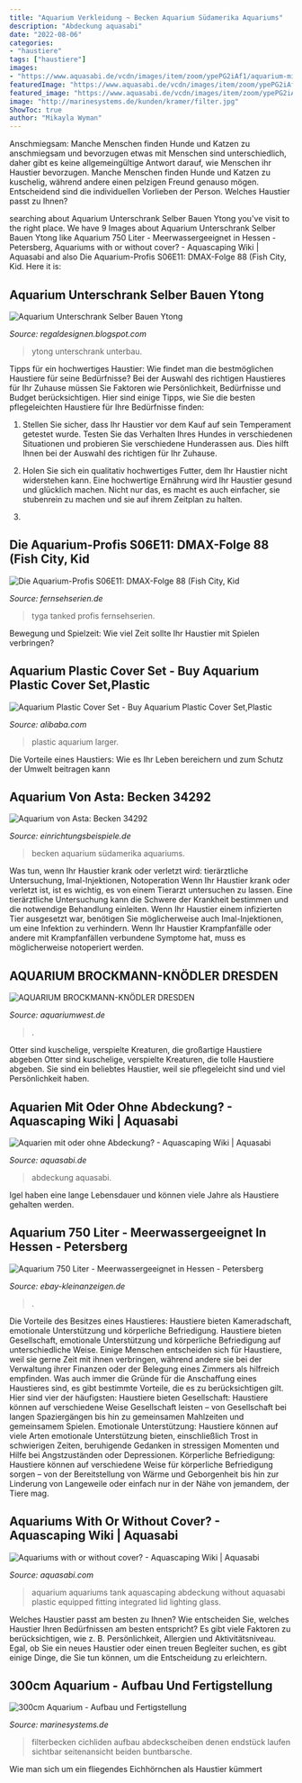 ```yaml
---
title: "Aquarium Verkleidung ~ Becken Aquarium Südamerika Aquariums"
description: "Abdeckung aquasabi"
date: "2022-08-06"
categories:
- "haustiere"
tags: ["haustiere"]
images:
- "https://www.aquasabi.de/vcdn/images/item/zoom/ypePG2iAf1/aquarium-mit-abdeckung.jpg"
featuredImage: "https://www.aquasabi.de/vcdn/images/item/zoom/ypePG2iAf1/aquarium-mit-abdeckung.jpg"
featured_image: "https://www.aquasabi.de/vcdn/images/item/zoom/ypePG2iAf1/aquarium-mit-abdeckung.jpg"
image: "http://marinesystems.de/kunden/kramer/filter.jpg"
ShowToc: true
author: "Mikayla Wyman"
---
```



Anschmiegsam: Manche Menschen finden Hunde und Katzen zu anschmiegsam und bevorzugen etwas mit
Menschen sind unterschiedlich, daher gibt es keine allgemeingültige Antwort darauf, wie Menschen ihr Haustier bevorzugen. Manche Menschen finden Hunde und Katzen zu kuschelig, während andere einen pelzigen Freund genauso mögen. Entscheidend sind die individuellen Vorlieben der Person. Welches Haustier passt zu Ihnen?

	

		
searching about Aquarium Unterschrank Selber Bauen Ytong you've visit to the right place. We have 9 Images about Aquarium Unterschrank Selber Bauen Ytong like Aquarium 750 Liter - Meerwassergeeignet in Hessen - Petersberg, Aquariums with or without cover? - Aquascaping Wiki | Aquasabi and also Die Aquarium-Profis S06E11: DMAX-Folge 88 (Fish City, Kid. Here it is:
		
    
## Aquarium Unterschrank Selber Bauen Ytong

<img loading=lazy src="http://up.picr.de/29050304zt.jpg" onerror="this.onerror=null;this.src='https://tse4.mm.bing.net/th?id=OIP.peWLNyDE3HhSVALDACiSCQHaFj&amp;pid=15.1';" alt="Aquarium Unterschrank Selber Bauen Ytong">

_Source: regaldesignen.blogspot.com_

>ytong unterschrank unterbau. 

	

Tipps für ein hochwertiges Haustier: Wie findet man die bestmöglichen Haustiere für seine Bedürfnisse?
Bei der Auswahl des richtigen Haustieres für Ihr Zuhause müssen Sie Faktoren wie Persönlichkeit, Bedürfnisse und Budget berücksichtigen. Hier sind einige Tipps, wie Sie die besten pflegeleichten Haustiere für Ihre Bedürfnisse finden:
1. Stellen Sie sicher, dass Ihr Haustier vor dem Kauf auf sein Temperament getestet wurde. Testen Sie das Verhalten Ihres Hundes in verschiedenen Situationen und probieren Sie verschiedene Hunderassen aus. Dies hilft Ihnen bei der Auswahl des richtigen für Ihr Zuhause.

2. Holen Sie sich ein qualitativ hochwertiges Futter, dem Ihr Haustier nicht widerstehen kann. Eine hochwertige Ernährung wird Ihr Haustier gesund und glücklich machen. Nicht nur das, es macht es auch einfacher, sie stubenrein zu machen und sie auf ihrem Zeitplan zu halten.

3.

    
## Die Aquarium-Profis S06E11: DMAX-Folge 88 (Fish City, Kid

<img loading=lazy src="https://bilder.fernsehserien.de/epg/e38/e38791e57b9886a05c8a7655a69503bd1fbb4a41_b.jpg" onerror="this.onerror=null;this.src='https://tse2.mm.bing.net/th?id=OIP.-N0UR56XRw1lUj0SvKeBfwHaE7&amp;pid=15.1';" alt="Die Aquarium-Profis S06E11: DMAX-Folge 88 (Fish City, Kid">

_Source: fernsehserien.de_

>tyga tanked profis fernsehserien. 

	

Bewegung und Spielzeit: Wie viel Zeit sollte Ihr Haustier mit Spielen verbringen?

    
## Aquarium Plastic Cover Set - Buy Aquarium Plastic Cover Set,Plastic

<img loading=lazy src="https://sc01.alicdn.com/kf/HTB1n8z2JVXXXXXLXFXXq6xXFXXXu/aquarium-plastic-cover-set.jpg_350x350.jpg" onerror="this.onerror=null;this.src='https://tse1.mm.bing.net/th?id=OIP.MymCIAfeJ73A4xGowW4n5wAAAA&amp;pid=15.1';" alt="Aquarium Plastic Cover Set - Buy Aquarium Plastic Cover Set,Plastic">

_Source: alibaba.com_

>plastic aquarium larger. 

	

Die Vorteile eines Haustiers: Wie es Ihr Leben bereichern und zum Schutz der Umwelt beitragen kann

    
## Aquarium Von Asta: Becken 34292

<img loading=lazy src="https://www.einrichtungsbeispiele.de/images_34292/h1080_w1920/suedamerika-becken-200x70x70cm__c46e8cd12bd1b30f8472b7e3e5228f0d.jpg" onerror="this.onerror=null;this.src='https://tse2.mm.bing.net/th?id=OIP.GUIPJI6TRjnj8hX3pHw0bQHaFj&amp;pid=15.1';" alt="Aquarium von Asta: Becken 34292">

_Source: einrichtungsbeispiele.de_

>becken aquarium südamerika aquariums. 

	

Was tun, wenn Ihr Haustier krank oder verletzt wird: tierärztliche Untersuchung, Imal-Injektionen, Notoperation
Wenn Ihr Haustier krank oder verletzt ist, ist es wichtig, es von einem Tierarzt untersuchen zu lassen. Eine tierärztliche Untersuchung kann die Schwere der Krankheit bestimmen und die notwendige Behandlung einleiten. Wenn Ihr Haustier einem infizierten Tier ausgesetzt war, benötigen Sie möglicherweise auch Imal-Injektionen, um eine Infektion zu verhindern. Wenn Ihr Haustier Krampfanfälle oder andere mit Krampfanfällen verbundene Symptome hat, muss es möglicherweise notoperiert werden.

    
## AQUARIUM BROCKMANN-KNÖDLER DRESDEN

<img loading=lazy src="https://www.aquariumwest.de/wp-content/uploads/2015/06/aquariumwest_referenz_11.jpg" onerror="this.onerror=null;this.src='https://tse1.mm.bing.net/th?id=OIP.8zf1yXTb-lDnQuo4Geka4AHaE7&amp;pid=15.1';" alt="AQUARIUM BROCKMANN-KNÖDLER DRESDEN">

_Source: aquariumwest.de_

>. 

	

Otter sind kuschelige, verspielte Kreaturen, die großartige Haustiere abgeben
Otter sind kuschelige, verspielte Kreaturen, die tolle Haustiere abgeben. Sie sind ein beliebtes Haustier, weil sie pflegeleicht sind und viel Persönlichkeit haben.

    
## Aquarien Mit Oder Ohne Abdeckung? - Aquascaping Wiki | Aquasabi

<img loading=lazy src="https://www.aquasabi.de/vcdn/images/item/zoom/ypePG2iAf1/aquarium-mit-abdeckung.jpg" onerror="this.onerror=null;this.src='https://tse3.mm.bing.net/th?id=OIP.vaKhg7fABtgzo9AqbPdrHgHaD5&amp;pid=15.1';" alt="Aquarien mit oder ohne Abdeckung? - Aquascaping Wiki | Aquasabi">

_Source: aquasabi.de_

>abdeckung aquasabi. 

	

Igel haben eine lange Lebensdauer und können viele Jahre als Haustiere gehalten werden.

    
## Aquarium 750 Liter - Meerwassergeeignet In Hessen - Petersberg

<img loading=lazy src="https://i.ebayimg.com/00/s/MTIwMFgxNjAw/z/h~kAAOSwCKlenv3H/$_59.JPG" onerror="this.onerror=null;this.src='https://tse3.mm.bing.net/th?id=OIP.gbTqYv2kCdAXxwP3DdQQywHaFj&amp;pid=15.1';" alt="Aquarium 750 Liter - Meerwassergeeignet in Hessen - Petersberg">

_Source: ebay-kleinanzeigen.de_

>. 

	

Die Vorteile des Besitzes eines Haustieres: Haustiere bieten Kameradschaft, emotionale Unterstützung und körperliche Befriedigung.
Haustiere bieten Gesellschaft, emotionale Unterstützung und körperliche Befriedigung auf unterschiedliche Weise. Einige Menschen entscheiden sich für Haustiere, weil sie gerne Zeit mit ihnen verbringen, während andere sie bei der Verwaltung ihrer Finanzen oder der Belegung eines Zimmers als hilfreich empfinden. Was auch immer die Gründe für die Anschaffung eines Haustieres sind, es gibt bestimmte Vorteile, die es zu berücksichtigen gilt. Hier sind vier der häufigsten: Haustiere bieten Gesellschaft: Haustiere können auf verschiedene Weise Gesellschaft leisten – von Gesellschaft bei langen Spaziergängen bis hin zu gemeinsamen Mahlzeiten und gemeinsamem Spielen. Emotionale Unterstützung: Haustiere können auf viele Arten emotionale Unterstützung bieten, einschließlich Trost in schwierigen Zeiten, beruhigende Gedanken in stressigen Momenten und Hilfe bei Angstzuständen oder Depressionen. Körperliche Befriedigung: Haustiere können auf verschiedene Weise für körperliche Befriedigung sorgen – von der Bereitstellung von Wärme und Geborgenheit bis hin zur Linderung von Langeweile oder einfach nur in der Nähe von jemandem, der Tiere mag.

    
## Aquariums With Or Without Cover? - Aquascaping Wiki | Aquasabi

<img loading=lazy src="https://www.aquasabi.de/vcdn/images/item/large/kk9nwJCH7U/aquarium-mit-abdeckung.jpg" onerror="this.onerror=null;this.src='https://tse2.mm.bing.net/th?id=OIP.hXthktWCrOdimGdPltuWBgHaE_&amp;pid=15.1';" alt="Aquariums with or without cover? - Aquascaping Wiki | Aquasabi">

_Source: aquasabi.com_

>aquarium aquariums tank aquascaping abdeckung without aquasabi plastic equipped fitting integrated lid lighting glass. 

	

Welches Haustier passt am besten zu Ihnen?
Wie entscheiden Sie, welches Haustier Ihren Bedürfnissen am besten entspricht? Es gibt viele Faktoren zu berücksichtigen, wie z. B. Persönlichkeit, Allergien und Aktivitätsniveau. Egal, ob Sie ein neues Haustier oder einen treuen Begleiter suchen, es gibt einige Dinge, die Sie tun können, um die Entscheidung zu erleichtern.

    
## 300cm Aquarium - Aufbau Und Fertigstellung

<img loading=lazy src="http://marinesystems.de/kunden/kramer/filter.jpg" onerror="this.onerror=null;this.src='https://tse3.mm.bing.net/th?id=OIP.C9EIxrmXS5-MqMJ0VldEGQHaFj&amp;pid=15.1';" alt="300cm Aquarium - Aufbau und Fertigstellung">

_Source: marinesystems.de_

>filterbecken cichliden aufbau abdeckscheiben denen endstück laufen sichtbar seitenansicht beiden buntbarsche. 

	

Wie man sich um ein fliegendes Eichhörnchen als Haustier kümmert

